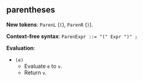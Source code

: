 ## parentheses

**New tokens**: `ParenL` (`(`), `ParenR` (`)`).

**Context-free syntax**: `ParenExpr ::= "(" Expr ")" ;`

**Evaluation**:

* `(e)`
    * Evaluate `e` to `v`.
    * Return `v`.

